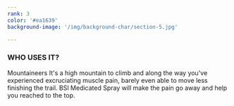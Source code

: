 ```yaml
---
rank: 3
color: '#ea1639'
background-image: '/img/background-char/section-5.jpg'

---
```


<h3>WHO USES IT?</h3>
<span>Mountaineers</span>
<span> It's a high mountain to climb and along the way you've experienced excruciating muscle pain, barely even able to move less finishing the trail. BSI Medicated Spray will make the pain go away and help you reached to the top.</span>

